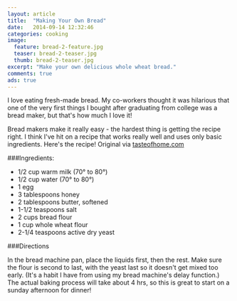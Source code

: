 ```yaml
---
layout: article
title:  "Making Your Own Bread"
date:   2014-09-14 12:32:46
categories: cooking
image:
  feature: bread-2-feature.jpg
  teaser: bread-2-teaser.jpg
  thumb: bread-2-teaser.jpg
excerpt: "Make your own delicious whole wheat bread."
comments: true
ads: true
---
```


I love eating fresh-made bread. My co-workers thought it was hilarious that one of the very first things I bought after graduating from college was a bread maker, but that's how much I love it!

Bread makers make it really easy - the hardest thing is getting the recipe right. I think I've hit on a recipe that works really well and uses only basic ingredients. Here's the recipe! Original via [tasteofhome.com](http://www.tasteofhome.com/recipes/bread-machine-wheat-bread)

###Ingredients:

* 1/2 cup warm milk (70° to 80°)
* 1/2 cup water (70° to 80°)
* 1 egg
* 3 tablespoons honey
* 2 tablespoons butter, softened
* 1-1/2 teaspoons salt
* 2 cups bread flour
* 1 cup whole wheat flour
* 2-1/4 teaspoons active dry yeast

###Directions

In the bread machine pan, place the liquids first, then the rest. Make sure the flour is second to last, with the yeast last so it doesn't get mixed too early. (It's a habit I have from using my bread machine's delay function.) The actual baking process will take about 4 hrs, so this is great to start on a sunday afternoon for dinner!





